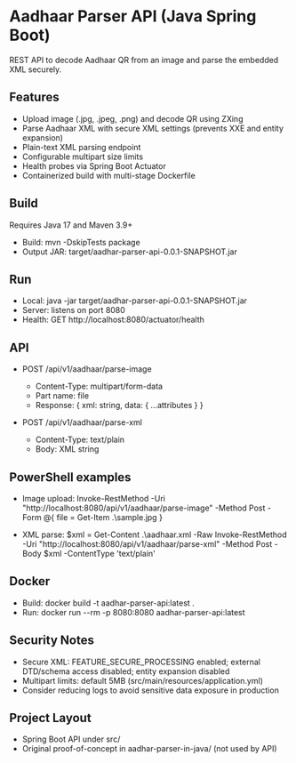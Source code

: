 # Aadhaar Parser API (Java Spring Boot)

REST API to decode Aadhaar QR from an image and parse the embedded XML securely.

## Features
- Upload image (.jpg, .jpeg, .png) and decode QR using ZXing
- Parse Aadhaar XML with secure XML settings (prevents XXE and entity expansion)
- Plain-text XML parsing endpoint
- Configurable multipart size limits
- Health probes via Spring Boot Actuator
- Containerized build with multi-stage Dockerfile

## Build
Requires Java 17 and Maven 3.9+
- Build: mvn -DskipTests package
- Output JAR: target/aadhar-parser-api-0.0.1-SNAPSHOT.jar

## Run
- Local: java -jar target/aadhar-parser-api-0.0.1-SNAPSHOT.jar
- Server: listens on port 8080
- Health: GET http://localhost:8080/actuator/health

## API
- POST /api/v1/aadhaar/parse-image
  - Content-Type: multipart/form-data
  - Part name: file
  - Response: { xml: string, data: { ...attributes } }

- POST /api/v1/aadhaar/parse-xml
  - Content-Type: text/plain
  - Body: XML string

## PowerShell examples
- Image upload:
  Invoke-RestMethod -Uri "http://localhost:8080/api/v1/aadhaar/parse-image" -Method Post -Form @{ file = Get-Item .\sample.jpg }

- XML parse:
  $xml = Get-Content .\aadhaar.xml -Raw
  Invoke-RestMethod -Uri "http://localhost:8080/api/v1/aadhaar/parse-xml" -Method Post -Body $xml -ContentType 'text/plain'

## Docker
- Build: docker build -t aadhar-parser-api:latest .
- Run: docker run --rm -p 8080:8080 aadhar-parser-api:latest

## Security Notes
- Secure XML: FEATURE_SECURE_PROCESSING enabled; external DTD/schema access disabled; entity expansion disabled
- Multipart limits: default 5MB (src/main/resources/application.yml)
- Consider reducing logs to avoid sensitive data exposure in production

## Project Layout
- Spring Boot API under src/
- Original proof-of-concept in aadhar-parser-in-java/ (not used by API)
